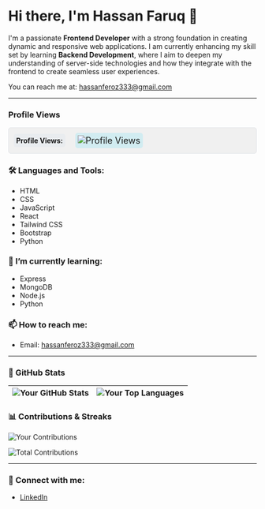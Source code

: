 # Hi there, I'm Hassan Faruq 👋

I'm a passionate **Frontend Developer** with a strong foundation in creating dynamic and responsive web applications. I am currently enhancing my skill set by learning **Backend Development**, where I aim to deepen my understanding of server-side technologies and how they integrate with the frontend to create seamless user experiences.

You can reach me at: [hassanferoz333@gmail.com](mailto:hassanferoz333@gmail.com)

---

### Profile Views
<div style="display: flex; align-items: center; border: 1px solid #e1e4e8; border-radius: 5px; padding: 10px; background-color: #f0f0f0;">
  <strong style="margin-right: 10px; background-color: #e9ecef; padding: 5px; border-radius: 5px;">Profile Views:</strong>
  <span style="font-size: 18px; margin-left: 10px; background-color: #d1ecf1; padding: 5px; border-radius: 5px;">
    <img src="https://profile-counter.glitch.me/Faruq-Feroz/count.svg" alt="Profile Views" style="vertical-align: middle;">
  </span>
</div>

### 🛠️ Languages and Tools:
- HTML
- CSS
- JavaScript
- React
- Tailwind CSS
- Bootstrap
- Python

### 🌱 I’m currently learning:
- Express
- MongoDB
- Node.js
- Python

### 📫 How to reach me:
- Email: [hassanferoz333@gmail.com](mailto:hassanferoz333@gmail.com)

---

### 🌟 GitHub Stats

| ![Your GitHub Stats](https://github-readme-stats.vercel.app/api?username=Faruq-Feroz&show_icons=true&theme=radical) | ![Your Top Languages](https://github-readme-stats.vercel.app/api/top-langs/?username=Faruq-Feroz&theme=radical&layout=compact) |
|:---:|:---:|

### 📊 Contributions & Streaks

![Your Contributions](https://github-readme-streak-stats.herokuapp.com/?user=Faruq-Feroz&theme=radical)

![Total Contributions](https://github-profile-summary-cards.vercel.app/api/cards/repos-per-language.svg?username=Faruq-Feroz&theme=radical)

---

### 🔗 Connect with me:
- [LinkedIn](https://www.linkedin.com/in/hassan-faruq-4a2858311/)
